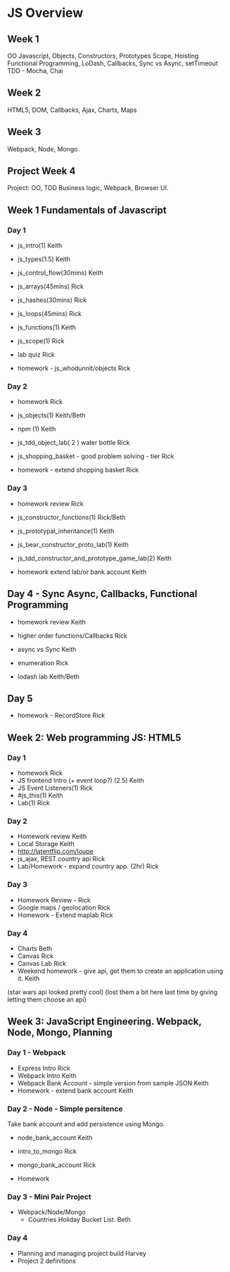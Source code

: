 # JS Overview
## Week 1
  OO Javascript, Objects, Constructors, Prototypes
  Scope, Hoisting
  Functional Programming, LoDash, Callbacks, Sync vs Async, setTimeout
  TDD - Mocha, Chai

## Week 2
  HTML5, DOM, Callbacks, Ajax, Charts, Maps

## Week 3
  Webpack, Node, Mongo

## Project Week 4
  Project: OO, TDD Business logic, Webpack, Browser UI.


## Week 1 Fundamentals of Javascript
### Day 1
- js_intro(1) Keith
- js_types(1.5) Keith
- js_control_flow(30mins) Keith

- js_arrays(45mins) Rick
- js_hashes(30mins) Rick
- js_loops(45mins) Rick

- js_functions(1) Keith

- js_scope(1) Rick
- lab quiz Rick

- homework - js_whodunnit/objects Rick

### Day 2
- homework Rick
- js_objects(1) Keith/Beth
- npm (1) Keith
- js_tdd_object_lab( 2 ) water bottle Rick
- js_shopping_basket - good problem solving - tier Rick

- homework - extend shopping basket Rick

### Day 3
- homework review Rick
- js_constructor_functions(1) Rick/Beth
- js_prototypal_inheritance(1) Keith

- js_bear_constructor_proto_lab(1) Keith
- js_tdd_constructor_and_prototype_game_lab(2) Keith

- homework extend lab/or bank account Keith


## Day 4 - Sync Async, Callbacks, Functional Programming
- homework review Keith

- higher order functions/Callbacks Rick
- async vs Sync Keith

- enumeration Rick
- lodash lab  Keith/Beth

## Day 5
- homework - RecordStore Rick

## Week 2: Web programming JS: HTML5

### Day 1
- homework Rick
- JS frontend Intro (+ event loop?) (2.5) Keith
- JS Event Listeners(1) Rick
- #js_this(1) Keith
- Lab(1) Rick



### Day 2
- Homework review Keith
- Local Storage Keith
- http://latentflip.com/loupe
- js_ajax, REST country api Rick
- Lab/Homework - expand country app. (2hr) Rick

### Day 3
- Homework Review - Rick
- Google maps / geolocation Rick
- Homework - Extend maplab Rick

### Day 4
- Charts Beth
- Canvas Rick
- Canvas Lab Rick
- Weekend homework - give api,  get them to create an application using it. Keith

(star wars api looked pretty cool)
(lost them a bit here last time by giving letting them choose an api)

## Week 3: JavaScript Engineering. Webpack, Node, Mongo, Planning

### Day 1 - Webpack
- Express Intro Rick
- Webpack Intro Keith
- Webpack Bank Account - simple version from sample JSON Keith
- Homework - extend bank account Keith

### Day 2 - Node - Simple persitence
Take bank account and add persistence using Mongo.

- node_bank_account Keith
- intro_to_mongo Rick
- mongo_bank_account Rick

- Homework

### Day 3 - Mini Pair Project
- Webpack/Node/Mongo
  - Countries Holiday Bucket List. Beth

### Day 4
- Planning and managing project build Harvey
- Project 2 definitions
